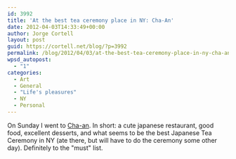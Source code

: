```yaml
---
id: 3992
title: 'At the best tea ceremony place in NY: Cha-An'
date: 2012-04-03T14:33:49+00:00
author: Jorge Cortell
layout: post
guid: https://cortell.net/blog/?p=3992
permalink: /blog/2012/04/03/at-the-best-tea-ceremony-place-in-ny-cha-an/
wpsd_autopost:
  - "1"
categories:
  - Art
  - General
  - "Life's pleasures"
  - NY
  - Personal
---
```

On Sunday I went to <a title="https://www.chaanteahouse.com/" href="https://www.chaanteahouse.com/" target="_blank">Cha-an</a>. In short: a cute japanese restaurant, good food, excellent desserts, and what seems to be the best Japanese Tea Ceremony in NY (ate there, but will have to do the ceremony some other day). Definitely to the "must" list.